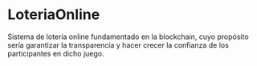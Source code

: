 # LoteriaOnline
Sistema de lotería online fundamentado en la blockchain, cuyo propósito sería garantizar la transparencia y hacer crecer la confianza de los participantes en dicho juego. 
